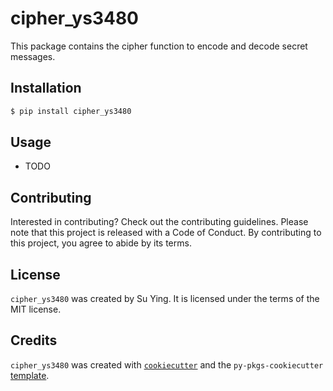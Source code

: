 # cipher_ys3480

This package contains the cipher function to encode and decode secret messages.

## Installation

```bash
$ pip install cipher_ys3480
```

## Usage

- TODO

## Contributing

Interested in contributing? Check out the contributing guidelines. Please note that this project is released with a Code of Conduct. By contributing to this project, you agree to abide by its terms.

## License

`cipher_ys3480` was created by Su Ying. It is licensed under the terms of the MIT license.

## Credits

`cipher_ys3480` was created with [`cookiecutter`](https://cookiecutter.readthedocs.io/en/latest/) and the `py-pkgs-cookiecutter` [template](https://github.com/py-pkgs/py-pkgs-cookiecutter).
